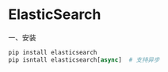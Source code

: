 # ElasticSearch





一、安装

```PYTHON
pip install elasticsearch
pip isntall elasticsearch[async]  # 支持异步
```







